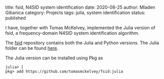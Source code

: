 title: fsid, N4SID system identification
date: 2020-08-25
author: Mladen Gibanica
category: Projects
tags: julia, system identification
status: published

I have, together with Tomas McKelvey, implemented the Julia version of fsid, a frequency-domain N4SID system identification algorithm.

The <a href="https://github.com/tomasmckelvey/fsid" target="_blank">fsid</a> repository contains both the Julia and Python versions. The Julia folder can be found <a href="https://github.com/tomasmckelvey/fsid/tree/master/julia" target="_blank">here</a>.

The Julia version can be installed using Pkg as
```julia-repl
julia> ]
pkg> add https://github.com/tomasmckelvey/fsid:julia
```